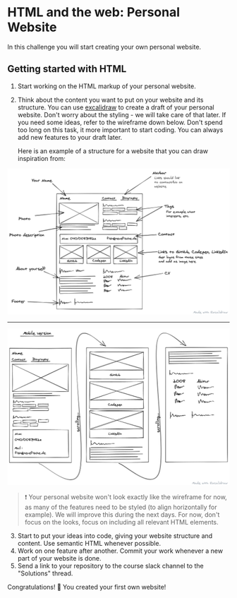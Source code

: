 # HTML and the web: Personal Website

In this challenge you will start creating your own personal website.

## Getting started with HTML

1. Start working on the HTML markup of your personal website.
2. Think about the content you want to put on your website and its structure. You can use
   [excalidraw](https://excalidraw.com/) to create a draft of your personal website. Don't worry
   about the styling - we will take care of that later. If you need some ideas, refer to the
   wireframe down below. Don't spend too long on this task, it more important to start coding. You
   can always add new features to your draft later.

   Here is an example of a structure for a website that you can draw inspiration from:

![Desktop Wireframe](assets/wireframe-desktop.png)

---

![Mobile Wireframe](assets/wireframe-mobile.png)

> ❗️ Your personal website won't look exactly like the wireframe for now, as many of the features
> need to be styled (to align horizontally for example). We will improve this during the next days.
> For now, don't focus on the looks, focus on including all relevant HTML elements.


3. Start to put your ideas into code, giving your website structure and content. Use semantic HTML
   whenever possible.
4. Work on one feature after another. Commit your work whenever a new part of your website is done.
5. Send a link to your repository to the course slack channel to the "Solutions" thread.

Congratulations! 🎉 You created your first own website!


